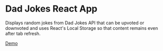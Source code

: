 # Dad Jokes React App

Displays random jokes from Dad Jokes API that can be upvoted or downvoted and uses React's Local Storage so that content remains even after tab refresh.

[Demo](https://dad-jokes-react-app.netlify.com/?_ga=2.164127615.1125260621.1586430343-1412689518.1580828181)
